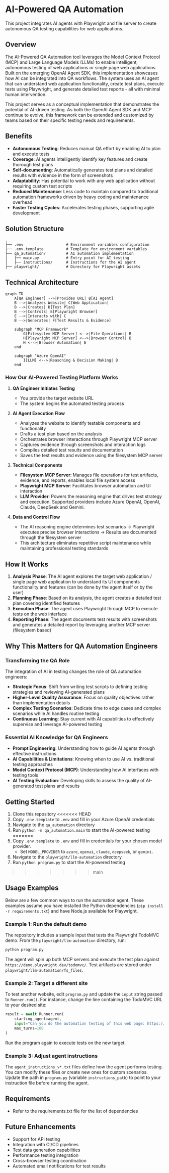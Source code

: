 # AI-Powered QA Automation

This project integrates AI agents with Playwright and file server to create autonomous QA testing capabilities for web applications.

## Overview

The AI-Powered QA Automation tool leverages the Model Context Protocol (MCP) and Large Language Models (LLMs) to enable intelligent, autonomous testing of web applications or single page web applications. Built on the emerging OpenAI Agent SDK, this implementation showcases how AI can be integrated into QA workflows. The system uses an AI agent that can understand web application functionality, create test plans, execute tests using Playwright, and generate detailed test reports - all with minimal human intervention.

This project serves as a conceptual implementation that demonstrates the potential of AI-driven testing. As both the OpenAI Agent SDK and MCP continue to evolve, this framework can be extended and customized by teams based on their specific testing needs and requirements.

## Benefits

- **Autonomous Testing**: Reduces manual QA effort by enabling AI to plan and execute tests
- **Coverage**: AI agents intelligently identify key features and create thorough test plans
- **Self-documenting**: Automatically generates test plans and detailed results with evidence in the form of screenshots
- **Adaptability**: Has potential to work with any web application without requiring custom test scripts
- **Reduced Maintenance**: Less code to maintain compared to traditional automation frameworks driven by heavy coding and maintenance overhead
- **Faster Testing Cycles**: Accelerates testing phases, supporting agile development

## Solution Structure

```
.
├── .env                   # Environment variables configuration
├── .env.template          # Template for environment variables
├── qa_automation/         # AI automation implementation
│   ├── main.py            # Entry point for AI testing
│   ├── instructions/      # Instructions for the AI agent
├── playwright/            # Directory for Playwright assets
```

## Technical Architecture

```mermaid
graph TD
    A[QA Engineer] -->|Provides URL| B[AI Agent]
    B -->|Analyzes Website| C[Web Application]
    B -->|Creates| D[Test Plan]
    B -->|Controls| E[Playwright Browser]
    E -->|Interacts with| C
    B -->|Generates| F[Test Results & Evidence]
    
    subgraph "MCP Framework"
        G[Filesystem MCP Server] <-->|File Operations| B
        H[Playwright MCP Server] <-->|Browser Control| B
        H <-->|Browser Automation| E
    end
    
    subgraph "Azure OpenAI"
        I[LLM] <-->|Reasoning & Decision Making| B
    end
```

### How Our AI-Powered Testing Platform Works

1. **QA Engineer Initiates Testing**
   - You provide the target website URL
   - The system begins the automated testing process

2. **AI Agent Execution Flow**
   - Analyzes the website to identify testable components and functionality
   - Drafts a test plan based on the analysis
   - Orchestrates browser interactions through Playwright MCP server
   - Captures evidence through screenshots and interaction logs
   - Compiles detailed test results and documentation
   - Saves the test results and evidence using the filesystem MCP server

3. **Technical Components**
   - **Filesystem MCP Server**: Manages file operations for test artifacts, evidence, and reports, enables local file system access
   - **Playwright MCP Server**: Facilitates browser automation and UI interaction
   - **LLM Provider**: Powers the reasoning engine that drives test strategy and execution. Supported providers include Azure OpenAI, OpenAI, Claude, DeepSeek and Gemini.

4. **Data and Control Flow**
   - The AI reasoning engine determines test scenarios → Playwright executes precise browser interactions → Results are documented through the filesystem server
   - This architecture eliminates repetitive script maintenance while maintaining professional testing standards

## How It Works

1. **Analysis Phase**: The AI agent explores the target web application / single page web application to understand its UI components functionality and features (can be done by the agent itself or by the user)
2. **Planning Phase**: Based on its analysis, the agent creates a detailed test plan covering identified features
3. **Execution Phase**: The agent uses Playwright through MCP to execute tests on the web interface
4. **Reporting Phase**: The agent documents test results with screenshots and generates a detailed report by leveraging another MCP server (filesystem based)

## Why This Matters for QA Automation Engineers

### Transforming the QA Role

The integration of AI in testing changes the role of QA automation engineers:

- **Strategic Focus**: Shift from writing test scripts to defining testing strategies and reviewing AI-generated plans
- **Higher-Level Quality Assurance**: Focus on quality objectives rather than implementation details
- **Complex Testing Scenarios**: Dedicate time to edge cases and complex scenarios while AI handles routine testing
- **Continuous Learning**: Stay current with AI capabilities to effectively supervise and leverage AI-powered testing

### Essential AI Knowledge for QA Engineers

- **Prompt Engineering**: Understanding how to guide AI agents through effective instructions
- **AI Capabilities & Limitations**: Knowing when to use AI vs. traditional testing approaches
- **Model Context Protocol (MCP)**: Understanding how AI interfaces with testing tools
- **AI Testing Evaluation**: Developing skills to assess the quality of AI-generated test plans and results

## Getting Started

1. Clone this repository
<<<<<<< HEAD
2. Copy `.env.template` to `.env` and fill in your Azure OpenAI credentials
3. Navigate to the `qa_automation` directory
4. Run `python -m qa_automation.main` to start the AI-powered testing
=======
2. Copy `.env.template` to `.env` and fill in credentials for your chosen model provider.
   - Set `MODEL_PROVIDER` to `azure`, `openai`, `claude`, `deepseek`, or `gemini`.
3. Navigate to the `playwright/llm-automation` directory
4. Run `python program.py` to start the AI-powered testing
>>>>>>> main

## Usage Examples

Below are a few common ways to run the automation agent. These examples assume
you have installed the Python dependencies (`pip install -r requirements.txt`)
and have Node.js available for Playwright.

### Example 1: Run the default demo

The repository includes a sample input that tests the Playwright TodoMVC demo.
From the `playwright/llm-automation` directory, run:

```bash
python program.py
```

The agent will spin up both MCP servers and execute the test plan against
`https://demo.playwright.dev/todomvc/`. Test artifacts are stored under
`playwright/llm-automation/fs_files`.

### Example 2: Target a different site

To test another website, edit `program.py` and update the `input` string passed
to `Runner.run()`. For instance, change the line containing the TodoMVC URL to
your desired site:

```python
result = await Runner.run(
    starting_agent=agent,
    input="Can you do the automation testing of this web page: https://example.com/",
    max_turns=100
)
```

Run the program again to execute tests on the new target.

### Example 3: Adjust agent instructions

The `agent_instructions_v*.txt` files define how the agent performs testing. You
can modify these files or create new ones for custom scenarios. Update the path
in `program.py` (variable `instructions_path`) to point to your instruction file
before running the agent.

## Requirements
 - Refer to the requirements.txt file for the list of dependencies

## Future Enhancements

- Support for API testing
- Integration with CI/CD pipelines
- Test data generation capabilities
- Performance testing integration
- Cross-browser testing coordination
- Automated email notifications for test results
